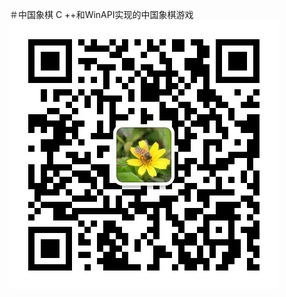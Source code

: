 ＃中国象棋
C ++和WinAPI实现的中国象棋游戏
![image](https://github.com/lgl-fengwang/Material-library/raw/master/businessCard.jpg)
